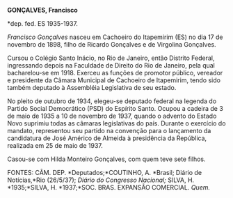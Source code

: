 **GONÇALVES, Francisco**

\*dep. fed. ES 1935-1937.

*Francisco Gonçalves* nasceu em Cachoeiro do Itapemirim (ES) no dia 17
de novembro de 1898, filho de Ricardo Gonçalves e de Virgolina
Gonçalves.

Cursou o Colégio Santo Inácio, no Rio de Janeiro, então Distrito
Federal, ingressando depois na Faculdade de Direito do Rio de Janeiro,
pela qual bacharelou-se em 1918. Exerceu as funções de promotor público,
vereador e presidente da Câmara Municipal de Cachoeiro de Itapemirim,
tendo sido também deputado à Assembléia Legislativa de seu estado.

No pleito de outubro de 1934, elegeu-se deputado federal na legenda do
Partido Social Democrático (PSD) do Espírito Santo. Ocupou a cadeira de
3 de maio de 1935 a 10 de novembro de 1937, quando o advento do Estado
Novo suprimiu todas as câmaras legislativas do país. Durante o exercício
do mandato, representou seu partido na convenção para o lançamento da
candidatura de José Américo de Almeida à presidência da República,
realizada em 25 de maio de 1937.

Casou-se com Hilda Monteiro Gonçalves, com quem teve sete filhos.

FONTES: CÂM. DEP. *Deputados;*COUTINHO, A. *Brasil; Diário de
Notícias,*Rio (26/5/37); *Diário do Congresso Nacional;* SILVA, H.
*1935;*SILVA, H. *1937;*SOC. BRAS. EXPANSÃO COMERCIAL. *Quem.*

 
